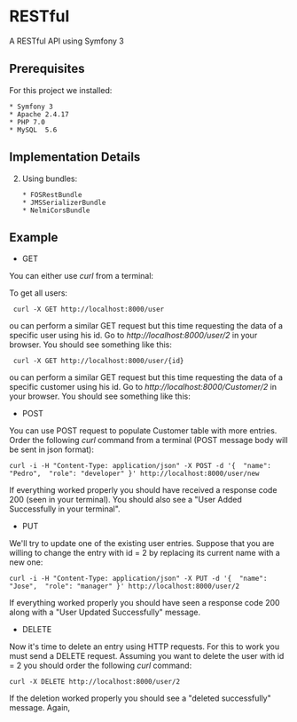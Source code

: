 # RESTful
A RESTful API using Symfony 3

## Prerequisites

For this project we installed:

	* Symfony 3
	* Apache 2.4.17
	* PHP 7.0
	* MySQL  5.6


## Implementation Details


2) Using bundles: 	

       * FOSRestBundle
       * JMSSerializerBundle
       * NelmiCorsBundle


## Example


* GET 

You can either use _curl_ from a terminal:

To get all users:

     curl -X GET http://localhost:8000/user 
				
ou can perform a similar GET request but this time requesting the data of a specific user using his id.
Go to _http://localhost:8000/user/2_ in your browser. You should see something like this:

     curl -X GET http://localhost:8000/user/{id} 
				
ou can perform a similar GET request but this time requesting the data of a specific customer using his id.
Go to _http://localhost:8000/Customer/2_ in your browser. You should see something like this:


* POST

You can use POST request to populate Customer table with more entries. Order the  following _curl_ command from a terminal (POST message body will be sent in json format):

        
    curl -i -H "Content-Type: application/json" -X POST -d '{  "name": "Pedro",  "role": "developer" }' http://localhost:8000/user/new

If everything worked properly you should have received a response code 200 (seen in your terminal). You should also see a "User Added Successfully in your terminal". 


* PUT

We'll try to update one of the existing user entries. Suppose that you are willing to change the entry with id = 2 by replacing its current name with a new one:

    curl -i -H "Content-Type: application/json" -X PUT -d '{  "name": "Jose",  "role": "manager" }' http://localhost:8000/user/2
    
 If everything worked properly you should have seen a response code 200 along with a "User Updated Successfully" message. 
 

 
* DELETE

Now it's time to delete an entry using HTTP requests. For this to work you must send a DELETE request. Assuming you want to delete the user with id = 2  you should order the following _curl_ command:

    curl -X DELETE http://localhost:8000/user/2
    
If the deletion worked properly you should see a "deleted successfully" message. Again, 